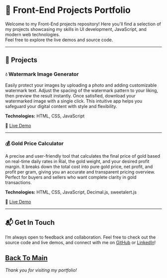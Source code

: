 # 🚀 Front-End Projects Portfolio

Welcome to my Front-End projects repository! Here you'll find a selection of my projects showcasing my skills in UI development, JavaScript, and modern web technologies.  
Feel free to explore the live demos and source code.

---

## 📁 Projects

### 💧 Watermark Image Generator
Easily protect your images by uploading a photo and adding customizable watermark text. Adjust the spacing of the watermark pattern to your liking, then preview the result instantly. Once satisfied, download your watermarked image with a single click. This intuitive app helps you safeguard your digital content with style and flexibility.

**Technologies:** HTML, CSS, JavaScript

🔗 [Live Demo](https://rezaferdosara.github.io/Watermark/)  

---

### 💰 Gold Price Calculator
A precise and user-friendly tool that calculates the final price of gold based on real-time daily rates in Rial, the gold weight, and your desired profit margin. It breaks down the total cost into pure gold price, net profit, and profit per gram, giving you an accurate and transparent pricing overview. Perfect for buyers and sellers who want complete clarity in gold transactions.

**Technologies:** HTML, CSS, JavaScript, Decimal.js, sweetalert.js 

🔗 [Live Demo](https://rezaferdosara.github.io/Gold-Price-Calculator/)  

---

<!-- Add more projects here -->
## 📬 Get In Touch

I’m always open to feedback and collaboration. Feel free to check out the source code and live demos, and connect with me on [GitHub](https://github.com/rezaferdos) or [LinkedIn](https://www.linkedin.com/in/rezaferdosara/)!

  

[Back To Main](https://github.com/rezaferdos)
---

*Thank you for visiting my portfolio!*
